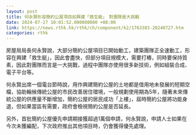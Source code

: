 ```yaml
---
layout: post
title: 何永賢形容簡約公屋項目如興建「救生艇」　對團隊是大挑戰
date: 2024-07-27 10:01:52.000000000 +08:00
link: https://news.rthk.hk/rthk/ch/component/k2/1763383-20240727.htm
categories: rthk
---
```


房屋局局長何永賢說，大部分簡約公屋項目已開始動工，建築團隊正全速動工，形容在興建「救生艇」，因此會盡快，但部分項目規模大，需要打樁，同時要保持質素，因此對團隊而言是一大挑戰，過程中團隊亦使用很多新技術，例如組裝合成、電子平台等。

何永賢出席一個電台節時說，用作興建簡約公屋的土地都是借用地未發展的短期空檔，協助輪候傳統公屋的市民改善居住環境，一般規劃使用期為5年，隨著未來傳統公屋的供應量不斷增加，簡約公屋的居民成功「上樓」，屆時簡約公屋將功能身退，但如果當區有需要，政府會檢視簡約公屋是否延長。

另外，首批簡約公屋優先申請期接獲超過1萬個申請，何永賢說，申請人士如果在今次未獲編配，下次政府推出其他項目時，仍會獲得優先處理。
